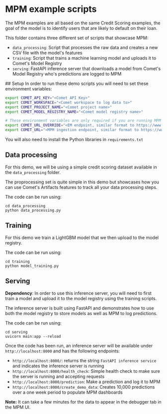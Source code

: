 # MPM example scripts

The MPM examples are all based on the same Credit Scoring examples, the goal of the model is to identify users that are likely to default on their loan.

This folder contains three different set of scripts that showcase MPM:
* `data_processing`: Script that processes the raw data and creates a new CSV file with the model's features
* `training`: Script that trains a machine learning model and uploads it to Comet's Model Registry
* `serving`: FastAPI inference server that downloads a model from Comet's Model Registry who's predictions are logged to MPM

## Setup
In order to run these demo scripts you will need to set these environment variables:
```bash
export COMET_API_KEY="<Comet API Key>"
export COMET_WORKSPACE="<Comet workspace to log data to>"
export COMET_PROJECT_NAME="<Comet project name>"
export COMET_MODEL_REGISTRY_NAME="<Comet model registry name>"

# These environment variables are only required if you are running MPM locally
export COMET_URL_OVERRIDE="<EM endpoint, similar format to https://www.comet.com/clientlib/>"
export COMET_URL="<MPM ingestion endpoint, similar format to https://www.comet.com/>"
```

You will also need to install the Python libraries in `requirements.txt`

## Data processing

For this demo, we will be using a simple credit scoring dataset available in the `data_processing` folder.

The proprocessing set is quite simple in this demo but showcases how you can use Comet's Artifacts features to track all your data processing steps.

The code can be run using:
```
cd data_processing
python data_processing.py
```

## Training
For this demo we train a LightGBM model that we then upload to the model registry.

The code can be run using:
```
cd training
python model_training.py
```

## Serving
**Dependency**: In order to use this inference server, you will need to first train a model and upload it to the model registry using the training scripts.

The inference server is built using FastAPI and demonstrates how to use both the model registry to store models as well as MPM to log predictions.

The code can be run using:
```
cd serving
uvicorn main:app --reload
```

Once the code has been run, an inference server will be available under `http://localhost:8000` and has the following endpoints:
* `http://localhost:8000/`: returns the string `FastAPI inference service` and indicates the inference server is running
* `http://localhost:8000/health_check`: Simple health check to make sure the server is running and accepting requests
* `http://localhost:8000/prediction`: Make a prediction and log it to MPM
* `http://localhost:8000/create_demo_data`: Creates 10,000 predictions over a one week period to populate MPM dashboards

**Note:** It can take a few minutes for the data to appear in the debugger tab in the MPM UI.

